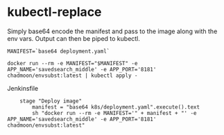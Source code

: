 # kubectl-replace

Simply base64 encode the manifest and pass to the image along with the env vars. Output can then be piped to kubectl.

```
MANIFEST=`base64 deployment.yaml`

docker run --rm -e MANIFEST="$MANIFEST" -e APP_NAME='savedsearch_middle' -e APP_PORT='8181' chadmoon/envsubst:latest | kubectl apply -
```


Jenkinsfile

```
    stage "Deploy image"
        manifest = "base64 k8s/deployment.yaml".execute().text
        sh "docker run --rm -e MANIFEST='" + manifest + "' -e APP_NAME='savedsearch_middle' -e APP_PORT='8181' chadmoon/envsubst:latest"

```